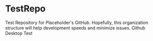 # TestRepo
Test Repository for Placeholder's GitHub. Hopefully, this organization structure will help development speeds and minimize issues.
Github Desktop Test
